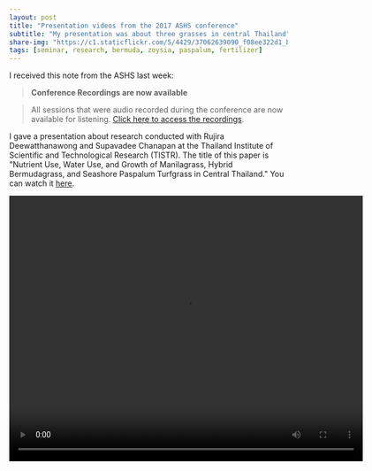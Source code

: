 ```yaml
---
layout: post
title: "Presentation videos from the 2017 ASHS conference"
subtitle: "My presentation was about three grasses in central Thailand"
share-img: "https://c1.staticflickr.com/5/4429/37062639090_f08ee322d1_b_d.jpg"
tags: [seminar, research, bermuda, zoysia, paspalum, fertilizer]
---
```


I received this note from the ASHS last week:

>**Conference Recordings are now available**

> All sessions that were audio recorded during the conference are now available for listening. [Click here to access the recordings](https://ashs.confex.com/ashs/2017/webprogramarchives/start.html).

I gave a presentation about research conducted with Rujira Deewatthanawong and Supavadee Chanapan at the Thailand Institute of Scientific and Technological Research (TISTR). The title of this paper is "Nutrient Use, Water Use, and Growth of Manilagrass, Hybrid Bermudagrass, and Seashore Paspalum Turfgrass in Central Thailand." You can watch it [here](https://ashs.confex.com/ashs/2017/videogateway.cgi/id/4855?recordingid=4855).

<video id="video_1" class="video-js vjs-default-skin" data-setup="{}" controls width="640" height="480">
<source type="video/mp4" src="https://ashs.confex.com/recording/ashs/2017/mp4/free/4db77adf5df9fff0d3caf5cafe28f496/paper27386_1.mp4">
</video>

		    

